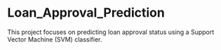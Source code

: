 # Loan_Approval_Prediction
This project focuses on predicting loan approval status using a Support Vector Machine (SVM) classifier.
